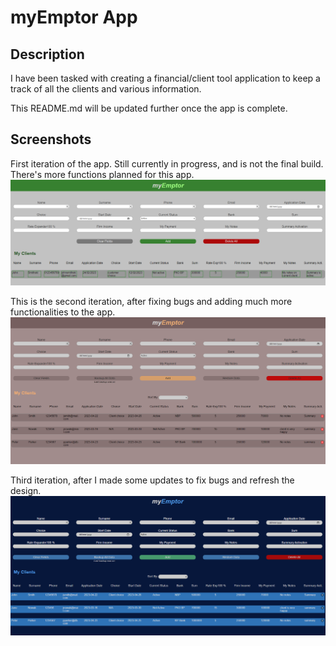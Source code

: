 # myEmptor App

## Description

I have been tasked with creating a financial/client tool application to keep a track of all the clients and various information.

This README.md will be updated further once the app is complete.

## Screenshots

First iteration of the app. Still currently in progress, and is not the final build. There's more functions planned for this app.
!["myEmptor app version one"](/src/images/myEmptor-V1.png)

This is the second iteration, after fixing bugs and adding much more functionalities to the app.
!["myEmptor app version two"](/src/images/myEmptor-V2.png)

Third iteration, after I made some updates to fix bugs and refresh the design.
!["myEmptor app version three"](/src/images/myEmptor-V3.png)

